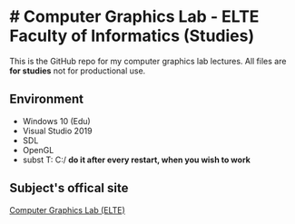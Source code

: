 # # Computer Graphics Lab - ELTE Faculty of Informatics (Studies)

This is the GitHub repo for my computer graphics lab lectures. All files are **for studies** not for productional use.


## Environment

 - Windows 10 (Edu)
 - Visual Studio 2019
 - SDL
 - OpenGL
 - subst T: C:/ **do it after every restart, when you wish to work**
 

## Subject's offical site

[Computer Graphics Lab (ELTE)](https://cg.elte.hu)
